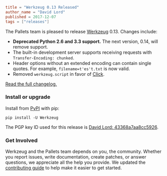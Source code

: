 ~~~~toml
title = "Werkzeug 0.13 Released"
author_name = "David Lord"
published = 2017-12-07
tags = ["releases"]
~~~~

The Pallets team is pleased to release [Werkzeug](/p/werkzeug) 0.13. Changes include:

* **Deprecated Python 2.6 and 3.3 support.** The next version, 0.14, will remove support.
* The built-in development server supports receiving requests with `Transfer-Encoding: chunked`.
* Header options without an extended encoding can contain single quotes. For example, `filename=t'es't.txt` is now valid.
* Removed `werkzeug.script` in favor of [Click](/p/click).

[Read the full changelog.](http://werkzeug.pocoo.org/docs/latest/changes/#version-0-13)

### Install or upgrade

Install from [PyPI](https://pypi.org/project/Werkzeug/0.13/) with pip:

```
pip install -U Werkzeug
```

The PGP key ID used for this release is [David Lord: 43368a7aa8cc5926](https://keybase.io/davidism).

### Get Involved

Werkzeug and the Pallets team depends on you, the community. Whether you report issues, write documentation, create patches, or answer questions, we appreciate all the help you provide. We updated the [contributing guide](https://github.com/pallets/werkzeug/blob/master/CONTRIBUTING.rst) to help make it easier to get started.
